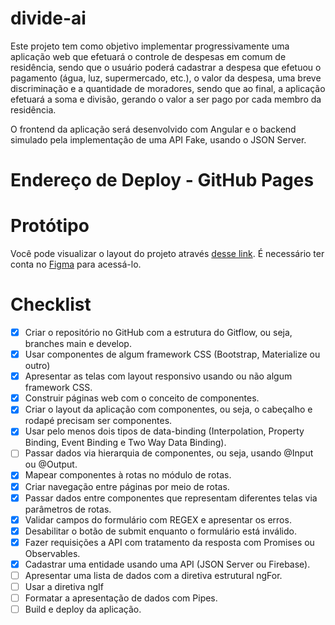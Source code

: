 # divide-ai

Este projeto tem como objetivo implementar progressivamente uma aplicação web que efetuará o controle de despesas em comum de residência, sendo que o usuário poderá cadastrar a despesa que efetuou o pagamento (água, luz, supermercado, etc.), o valor da despesa, uma breve discriminação e a quantidade de moradores, sendo que ao final, a aplicação efetuará a soma e divisão, gerando o valor a ser pago por cada membro da residência.

O frontend da aplicação será desenvolvido com Angular e o backend simulado pela implementação de uma API Fake, usando o JSON Server.

# Endereço de Deploy - GitHub Pages

# Protótipo
Você pode visualizar o layout do projeto através [desse link](https://www.figma.com/file/bq4ZNSyDEdcDzWxoQawcXn/Divide-ai?node-id=0%3A1). É necessário ter conta no [Figma](https://figma.com) para acessá-lo.

# Checklist
- [x] Criar o repositório no GitHub com a estrutura do Gitflow, ou seja, branches main e develop.
- [x] Usar componentes de algum framework CSS (Bootstrap, Materialize ou outro)
- [x] Apresentar as telas com layout responsivo usando ou não algum framework CSS.
- [x] Construir páginas web com o conceito de componentes.
- [x] Criar o layout da aplicação com componentes, ou seja, o cabeçalho e rodapé precisam ser componentes.
- [x] Usar pelo menos dois tipos de data-binding (Interpolation, Property Binding, Event Binding e Two Way Data Binding).
- [ ] Passar dados via hierarquia de componentes, ou seja, usando @Input ou @Output.
- [x] Mapear componentes à rotas no módulo de rotas.
- [x] Criar navegação entre páginas por meio de rotas.
- [x] Passar dados entre componentes que representam diferentes telas via parâmetros de rotas.
- [x] Validar campos do formulário com REGEX e apresentar os erros.
- [x] Desabilitar o botão de submit enquanto o formulário está inválido.
- [x] Fazer requisições a API com tratamento da resposta com Promises ou Observables.
- [x] Cadastrar uma entidade usando uma API (JSON Server ou Firebase).
- [ ] Apresentar uma lista de dados com a diretiva estrutural ngFor.
- [ ] Usar a diretiva ngIf
- [ ] Formatar a apresentação de dados com Pipes.
- [ ] Build e deploy da aplicação.